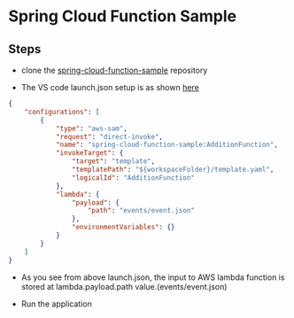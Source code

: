 # Spring Cloud Function Sample

## Steps

- clone the [spring-cloud-function-sample](https://github.com/rahulmlokurte/aws-sam-examples/tree/main/spring-cloud-function-sample) repository

- The VS code launch.json setup is as shown [here](https://github.com/rahulmlokurte/aws-sam-examples/blob/main/spring-cloud-function-sample/.vscode/launch.json)

```json
{
    "configurations": [
        {
            "type": "aws-sam",
            "request": "direct-invoke",
            "name": "spring-cloud-function-sample:AdditionFunction",
            "invokeTarget": {
                "target": "template",
                "templatePath": "${workspaceFolder}/template.yaml",
                "logicalId": "AdditionFunction"
            },
            "lambda": {
                "payload": {
                    "path": "events/event.json"
                },
                "environmentVariables": {}
            }
        }
    ]
}
```

- As you see from above launch.json, the input to AWS lambda function is stored at lambda.payload.path value.(events/event.json)

- Run the application